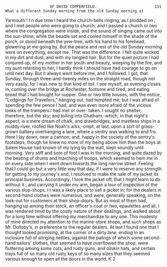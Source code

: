                         OF DAVID COPPERFIELD.                          131
    What a different Sunday morning from the old Sunday morning at
Yarmouth ! I n due time I heard the church-bells ringing, as I plodded on ;
and I met people who were going to church; and I passed a church or
two where the congregation were inside, and the sound of singing came
out into the sun-shine, while the beadle sat and cooled himself in the
shade of the porch, or stood beneath the yew-tree, with his hand to his
forehead, glowering at me going by. But the peace and rest of the old
Sunday morning were on everything, except me. That was the difference.
I felt quite wicked in my dirt and dust, and with my tangled hair. But
for the quiet picture I had conjured up, of my mother in her youth and
beauty, weeping by the fire, and my aunt relenting to her, I hardly
think I should have had courage to go on until next day. But it always
went before me, and I followed.
   I got, that Sunday, through three-and-twenty miles on the straight road,
though not very easily, for I was new to that kind of toil. I see myself,
as evening closes in, coming over the bridge at Rochester, footsore and
tired, and eating bread that I had bought for supper. One or two little
houses, with the notice, "Lodgings for Travellers," hanging out, had
tempted me; but I was afraid of spending the few pence I had, and was
even more afraid of the vicious looks of the trampers I had met or over-
taken. I sought no shelter, therefore, but the sky; and toiling into
Chatham,-which, in that night's aspect, is a mere dream of chalk, and
drawbridges, and mastless ships in a muddy river, roofed like Noah's
arks,-crept, at last, upon a sort of grass-grown battery overhanging a
lane, where a sentry was walking to and fro. Here I lay down, near a
cannon; and, happy in the society of the sentry's footsteps, though he
knew no more of my being above him than the boys at Salem House had
known of my lying by the wall, slept soundly until morning.
   Very stiff and sore of foot I was in the morning, and quite dazed by
the beating of drums and marching of troops, which seemed to hem me
in on every side when I went down towards the long narrow street.
Feeling that I could go but a very little way that day, if I were to reserve
any strength for getting to my journey's end, I resolved to make the sale
of my jacket its principal business. Accordingly, I took the jacket off,
that I might learn to do without it ; and carrying it under my arm,
began a tour of inspection of the various slop-shops.
   I t was a likely place to sell a jacket in; for the dealers in second-hand
clothes were numerous, and were, generally speaking, on the look-out for
customers at their shop-doors. But as most of them had, hanging up
among their stock, an officer's coat or two, epaulettes and all, I was
rendered timid by the costly nature of their dealings, and walked about
for a long time without offering my merchandize to any one.
    This modesty of mine directed my attention to the marine-store shops,
and such shops as Mr. Dolloby's, in preference to the regular dealers. At
last I found one that I thought looked promising, at the corner of a dirty
lane, ending in an inclosure full of stinging nettles, against the palings of
which some second-hand sailors' clothes, that seemed to have overflowed
 the shop, were fluttering among some cots, and rusty guns, and oilskin
 hats, and certain trays full of so many old rusty keys of so many sizes
 that they seemed various enough to open all the doors in the world.
                                    K   2
